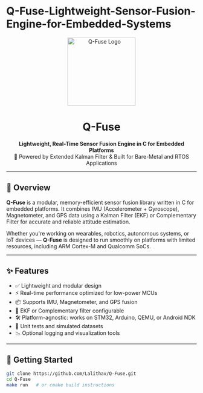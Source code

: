 # Q-Fuse-Lightweight-Sensor-Fusion-Engine-for-Embedded-Systems
<p align="center">
  <img src="assets/qfuse-logo.png" alt="Q-Fuse Logo" width="180">
</p>

<h1 align="center">Q-Fuse</h1>

<p align="center">
  <b>Lightweight, Real-Time Sensor Fusion Engine in C for Embedded Platforms</b><br>
  🚀 Powered by Extended Kalman Filter & Built for Bare-Metal and RTOS Applications
</p>

---

## 📌 Overview

**Q-Fuse** is a modular, memory-efficient sensor fusion library written in C for embedded platforms. It combines IMU (Accelerometer + Gyroscope), Magnetometer, and GPS data using a Kalman Filter (EKF) or Complementary Filter for accurate and reliable attitude estimation.

Whether you're working on wearables, robotics, autonomous systems, or IoT devices — **Q-Fuse** is designed to run smoothly on platforms with limited resources, including ARM Cortex-M and Qualcomm SoCs.

---

## ✨ Features

- ✅ Lightweight and modular design
- ⚡ Real-time performance optimized for low-power MCUs
- 📦 Supports IMU, Magnetometer, and GPS fusion
- 🔧 EKF or Complementary filter configurable
- 🛠️ Platform-agnostic: works on STM32, Arduino, QEMU, or Android NDK
- 🧪 Unit tests and simulated datasets
- 📉 Optional logging and visualization tools

---

## 🔧 Getting Started

```bash
git clone https://github.com/Lalithav/Q-Fuse.git
cd Q-Fuse
make run   # or cmake build instructions
